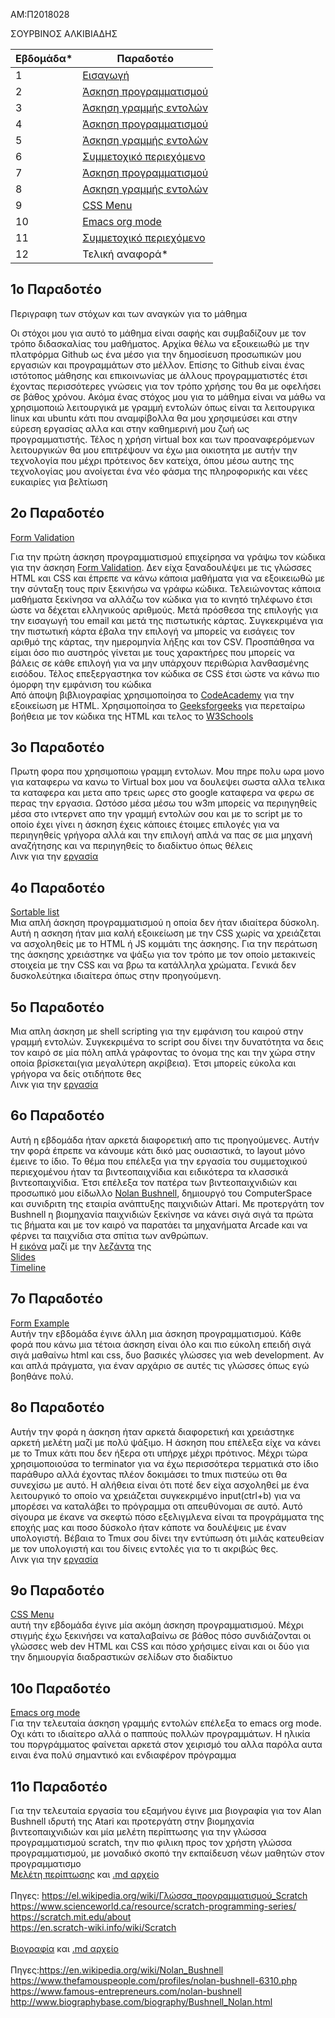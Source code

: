 AM:Π2018028

ΣΟΥΡΒΙΝΟΣ ΑΛΚΙΒΙΑΔΗΣ

| Εβδομάδα* | Παραδοτέο |
| --- | --- |
| 1 | [Εισαγωγή](1ο-παραδοτέο) |
| 2 | [Άσκηση προγραμματισμού](#2ο-παραδοτέο) |
| 3 | [Άσκηση γραμμής εντολών](#3ο-παραδοτέο) |
| 4 | [Άσκηση προγραμματισμού](#4ο-παραδοτέο) |
| 5 | [Άσκηση γραμμής εντολών](#5ο-παραδοτέο) |
| 6 | [Συμμετοχικό περιεχόμενο](#6ο-παραδοτέο) |
| 7 | [Άσκηση προγραμματισμού](#7ο-παραδοτέο) |
| 8 | [Ασκηση γραμμής εντολών](#8ο-παραδοτέο) |
| 9 | [CSS Menu](#9ο-παραδοτέο) |
| 10 | [Emacs org mode](#10ο-παραδοτέο)|
| 11 | [Συμμετοχικό περιεχόμενο](#11ο-παραδοτέο)
| 12 | Τελική αναφορά* |

## 1ο Παραδοτέο

Περιγραφη των στόχων και των αναγκών για το μάθημα


 Οι στόχοι μου για αυτό το μάθημα είναι σαφής και συμβαδίζουν με τον τρόπο διδασκαλίας του μαθήματος. Αρχίκα θέλω να εξοικειωθώ με την πλατφόρμα Github ως ένα μέσο για την δημοσίευση προσωπικών μου εργασιών και προγραμμάτων στο μέλλον. Επίσης το Github είναι ένας ιστότοπος μάθησης και επικοινωνίας με άλλους προγραμματιστές έτσι έχοντας περισσότερες γνώσεις για τον τρόπο χρήσης του θα με οφελήσει σε βάθος χρόνου. Ακόμα ένας στόχος μου για το μάθημα είναι να μάθω να χρησιμοποιώ λειτουργικά με γραμμή εντολών όπως είναι τα λειτουργικα linux και ubuntu κάτι που αναμφίβολλα θα μου χρησιμεύσει και στην εύρεση εργασίας αλλα και στην καθημερινή μου ζωή ως προγραμματιστής. Τέλος η χρήση virtual box και των προαναφερόμενων λειτουργικών θα μου επιτρέψουν να έχω μια οικιοτητα με αυτήν την τεχνολογία που μέχρι πρότεινος δεν κατείχα, όπου μέσω αυτης της τεχνολογίας μου ανοίγεται ένα νέο φάσμα της πληροφορικής και νέες ευκαιρίες για βελτίωση

##  2ο Παραδοτέο 
[Form Validation](https://github.com/Alkissourvinos/site/blob/master/_remix/form-validation.md)

Για την πρώτη άσκηση προγραμματισμού επιχείρησα να γράψω τον κώδικα για την άσκηση [Form Validation](https://pibook.epidro.me/remix/form-validation/). Δεν είχα ξαναδουλέψει με τις γλώσσες HTML και CSS και έπρεπε να κάνω κάποια μαθήματα για να εξοικειωθώ με την σύνταξη τους πριν ξεκινήσω να γράφω κώδικα. Τελειώνοντας κάποια μαθήματα ξεκίνησα να αλλάζω τον κώδικα για το κινητό τηλέφωνο έτσι ώστε να δέχεται ελληνικούς αριθμούς. Μετά πρόσθεσα της επιλογής για την εισαγωγή του email και μετά της πιστωτικής κάρτας. Συγκεκριμένα για την πιστωτική κάρτα έβαλα την επιλογή να μπορείς να εισάγεις τον αριθμό της κάρτας, την ημερομηνία λήξης και τον CSV. Προσπάθησα να είμαι όσο πιο αυστηρός γίνεται με τους χαρακτήρες που μπορείς να βάλεις σε κάθε επιλογή για να μην υπάρχουν περιθώρια λανθασμένης εισόδου. Τέλος επεξεργαστηκα τον κώδικα σε CSS έτσι ώστε να κάνω πιο όμορφη την εμφάνιση του κώδικα<br>
Από άποψη βιβλιογραφίας χρησιμοποίησα το [CodeAcademy](https://www.codecademy.com/learn/learn-html) για την εξοικείωση με HTML. Χρησιμοποίησα το [Geeksforgeeks](https://www.geeksforgeeks.org/html-tutorials/) για περεταίρω βοήθεια με τον κώδικα της HTML και τελος το [W3Schools](https://www.w3schools.com/css/default.asp)
<br>
## 3ο Παραδοτέο 
Πρωτη φορα που χρησιμοποιω γραμμη εντολων. Μου πηρε πολυ ωρα μονο για καταφερω να κανω το Virtual box μου να δουλεψει σωστα αλλα τελικα τα καταφερα και μετα απο τρεις ωρες στο google καταφερα να φερω σε περας την εργασια. Ωστόσο μέσα μέσω του w3m μπορείς να περιηγηθείς μέσα στο ιντερνετ απο την γραμμή εντολών σου και με το script με το οποίο έχει γίνει η άσκηση έχεις κάποιες έτοιμες επιλογές για να περιηγηθείς γρήγορα αλλά και την επιλογή απλά να πας σε μια μηχανή αναζήτησης και να περιηγηθείς το διαδίκτυο όπως θέλεις <br>
Λινκ για την [εργασία](https://asciinema.org/a/tURmCzWBj2yjkhKWIPxi73vpw)


##  4ο Παραδοτέο
 [Sortable list](https://github.com/Alkissourvinos/site/blob/master/_remix/sortable-list.md)<br>
Μια απλή άσκηση προγραμματισμού η οποία δεν ήταν ιδιαίτερα δύσκολη. Αυτή η ασκηση ήταν μια καλή εξοικείωση με την CSS χωρίς να χρειάζεται να ασχοληθείς με το HTML ή JS κομμάτι της άσκησης. Για την περάτωση της άσκησης χρειάστηκε να ψάξω για τον τρόπο με τον οποίο μετακινείς στοιχεία με την CSS και να βρω τα κατάλληλα χρώματα. Γενικά δεν δυσκολεύτηκα ιδιαίτερα όπως στην προηγούμενη. 
<br>
## 5ο Παραδοτέο
Μια απλη άσκηση με shell scripting για την εμφάνιση του καιρού στην γραμμή εντολών. Συγκεκριμένα το script σου δίνει την δυνατότητα να δεις τον καιρό σε μία πόλη απλά γράφοντας το όνομα της και την χώρα στην οποία βρίσκεται(για μεγαλύτερη ακρίβεια). Έτσι μπορείς εύκολα και γρήγορα να δείς οτιδήποτε θες <br>
Λινκ για την [εργασία](https://asciinema.org/a/UCKjAuqRmrhrc7Ug1oAto1P6B)

## 6ο Παραδοτέο
Αυτή η εβδομάδα ήταν αρκετά διαφορετική απο τις προηγούμενες. Αυτήν την φορά έπρεπε να κάνουμε κάτι δικό μας ουσιαστικά, το layout μόνο έμεινε το ίδιο. Το θέμα που επέλεξα για την εργασία του συμμετοχικού περιεχομένου ήταν τα βιντεοπαιχνίδια και ειδικότερα τα κλασσικά βιντεοπαιχνίδια. Έτσι επέλεξα τον πατέρα των βιντεοπαιχνιδιών και προσωπικό μου είδωλλο [Nolan Bushnell](https://github.com/Alkissourvinos/images/blob/8c9b5cd0945cff74ea5e4956a468ec5cd24e51b3/NolanBushnell.jpg), δημιουργό του ComputerSpace και συνιδριτη της εταιρία ανάπτυξης παιχνιδιών Attari. Με προτεργάτη τον Bushnell η βιομηχανία παιχνιδιών ξεκίνησε να κάνει σιγά σιγά τα πρώτα τις βήματα και με τον καιρό να παρατάει τα μηχανήματα Arcade και να φέρνει τα παιχνίδια στα σπίτια των ανθρώπων.<br>
Η [εικόνα](https://github.com/Alkissourvinos/images/blob/8c9b5cd0945cff74ea5e4956a468ec5cd24e51b3/NolanBushnell.jpg) μαζί με την [λεζάντα](https://github.com/Alkissourvinos/_gallery/blob/99655043904b1ac416dcfcfa7a8b33cf768741f8/The_father_of_videogames) της<br>
[Slides](https://github.com/Alkissourvinos/site/blob/master/_slides/NolanBushnell.md)<br>
[Timeline](https://github.com/Alkissourvinos/site/blob/master/_timeline/NolanBushnell.md)

## 7ο Παραδοτέο
[Form Example](https://github.com/Alkissourvinos/site/blob/master/_remix/mouse-form.md)<br>
Αυτήν την εβδομάδα έγινε άλλη μια άσκηση προγραμματισμού. Κάθε φορά που κάνω μια τέτοια άσκηση είναι όλο και πιο εύκολη επειδή σιγά σιγά μαθαίνω html και css, δυο βασικές γλώσσες για web development. Αν και απλά πράγματα, για έναν αρχάριο σε αυτές τις γλώσσες όπως εγώ βοηθάνε πολύ.

## 8ο Παραδοτέο 
Αυτήν την φορά η άσκηση ήταν αρκετά διαφορετική και χρειάστηκε αρκετή μελέτη μαζί με πολύ ψάξιμο. Η άσκηση που επέλεξα είχε να κάνει με το Tmux κάτι που δεν ήξερα οτι υπήρχε μέχρι πρότινος. Μέχρι τώρα χρησιμοποιούσα το terminator για να έχω περισσότερα τερματικά στο ίδιο παράθυρο αλλά έχοντας πλέον δοκιμάσει το tmux πιστεύω οτι θα συνεχίσω με αυτό. Η αλήθεια είναι ότι ποτέ δεν είχα ασχοληθεί με ένα λειτουργικό το οποίο να χρειάζεται συγκεκριμένο input(ctrl+b) για να μπορέσει να καταλάβει το πρόγραμμα οτι απευθύνομαι σε αυτό. Αυτό σίγουρα με έκανε να σκεφτώ πόσο εξελιγμλενα είναι τα προγράμματα της εποχής μας και ποσο δύσκολο ήταν κάποτε να δουλέψεις με έναν υπολογιστή. Βέβαια το Tmux σου δίνει την εντύπωση ότι μιλάς κατευθείαν με τον υπολογιστή και του δίνεις εντολές για το τι ακριβώς θες.
<br>Λινκ για την [εργασία](https://asciinema.org/a/MIRDxcZzn0ZPtbupra2FQ1yH7)

## 9ο Παραδοτέο 
[CSS Menu](https://github.com/Alkissourvinos/site/blob/master/_remix/menu-css.md)<br>
αυτή την εβδομάδα έγινε μία ακόμη άσκηση προγραμματισμού. Μέχρι στιγμής έχω ξεκινήσει να καταλαβαίνω σε βάθος πόσο συνδιάζονται οι γλώσσες web dev HTML και CSS και πόσο χρήσιμες είναι και οι δύο για την δημιουργία διαδραστικών σελίδων στο διαδίκτυο 
 
## 10ο Παραδοτέο
[Emacs org mode](https://asciinema.org/a/2nkUI9k0kxjVwKtM28HuEdjRR)<br>
Για την τελευταία άσκηση γραμμής εντολών επέλεξα το emacs org mode. Οχι κάτι το ιδιαίτερο αλλά ο παππούς πολλών προγραμμάτων. Η ηλικία του ποργράμματος φαίνεται αρκετά στον χειρισμό του αλλα παρόλα αυτα ειναι ένα πολύ σημαντικό και ενδιαφέρον πρόγραμμα


## 11ο Παραδοτέο
Για την τελευταία εργασία του εξαμήνου έγινε μια βιογραφία για τον Alan Bushnell ιδρυτή της Atari και προτεργάτη στην βιομηχανία βιντεοπαιχνιδιών και μία μελέτη περίπτωσης για την γλώσσα προγραμματισμού scratch, την πιο φιλικη προς τον χρήστη γλώσσα προγραμματισμού, με μοναδικό σκοπό την εκπαίδευση νέων μαθητών στον προγραμματισμο
<br>
[Μελέτη περίπτωσης](https://github.com/Alkissourvinos/site/blob/master/_case-study/cs-Scratch.md) και [.md αρχείο](https://github.com/Alkissourvinos/site/blob/master/_case-study/Scratch.md)<br><br>
Πηγες: https://el.wikipedia.org/wiki/Γλώσσα_προγραμματισμού_Scratch<br>
https://www.scienceworld.ca/resource/scratch-programming-series/<br>
https://scratch.mit.edu/about<br>
https://en.scratch-wiki.info/wiki/Scratch<br><br>
[Βιογραφία](https://github.com/Alkissourvinos/site/blob/master/_biography/bio-Bushnell.md) και [.md αρχείο](https://github.com/Alkissourvinos/site/blob/master/_biography/Nolan-Bushnell.md)<br><br>
Πηγες:https://en.wikipedia.org/wiki/Nolan_Bushnell<br>
      https://www.thefamouspeople.com/profiles/nolan-bushnell-6310.php<br>
      https://www.famous-entrepreneurs.com/nolan-bushnell<br>
      http://www.biographybase.com/biography/Bushnell_Nolan.html<br>
